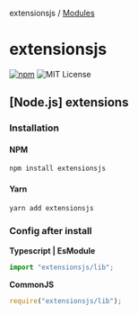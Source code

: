 extensionsjs / [Modules](modules.md)

# extensionsjs

[![npm](https://img.shields.io/npm/v/extensionsjs)](https://www.npmjs.com/package/extensionsjs) ![MIT License](https://img.shields.io/npm/l/extensionsjs.svg)

## [Node.js] extensions

### Installation

#### NPM

```bash
npm install extensionsjs
```

#### Yarn

```bash
yarn add extensionsjs 
```

### Config after install

**Typescript | EsModule**
```typescript
import "extensionsjs/lib";
```

**CommonJS**
```typescript
require("extensionsjs/lib");
```
